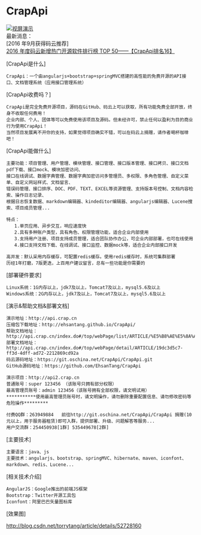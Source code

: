 # CrapApi
[![视屏演示](http://git.oschina.net/CrapApi/CrapApi/raw/master/CrapApiFiles/webPlay.jpg "视屏演示")](http://v.youku.com/v_show/id_XMjY5NzUzMjM3Ng==?spm=a2h3j.8428770.3416059.1)
</br>
最新消息：</br>
[2016 年9月获得码云推荐]</br>
[2016 年度码云新增热门开源软件排行榜 TOP 50——【CrapApi排名16】](http://www.oschina.net//news/81027/2016-oschina-git-new-software-top-50)

[CrapApi是什么]
```
CrapApi：一个由angularjs+bootstrap+springMVC搭建的高性能的免费开源的API接口、文档管理系统（应用接口管理系统）
```
[CrapApi收费吗？]
```
CrapApi是完全免费开源项目，源码在GitHub、码云上可以获取，所有功能免费全部开放，终身不收取任何费用！
企业内部、个人、团体等可以免费使用该项目及源码。但未经许可，禁止任何以盈利为目的商业行为使用CrapApi！
当然项目发展离不开你的支持，如果觉得项目确实不错，可以在码云上捐赠，请作者喝杯咖啡吧！

```
[CrapApi能做什么]
```
主要功能：项目管理、用户管理、模块管理、接口管理、接口版本管理、接口拷贝、接口文档pdf下载、接口mock、模块加密访问、
接口在线调试、数据字典管理、数据字典加密访问多管理员、多权限、多角色管理、自定义菜单、自定义网站样式、文档留言、
错误码管理、接口排序、DOC、PDF、TEXT、EXCEL等资源管理、支持版本号控制、文档内容检索、操作日志记录、
根据日志恢复数据、markdown编辑器、kindeditor编辑器、angularjs编辑器、Lucene搜索、项目成员管理...

特点：
   1.单页应用、异步交互，响应速度快
   2.具有多种账户类型，具有角色、权限管理功能，适合企业内部使用
   3.支持用户注册、项目支持成员管理，适合团队协作办公，可企业内部部署，也可在线使用
   4.接口支持文档下载、在线调试、接口监控、数据mock等，适合企业内部接口开发

高并发：默认采用内存缓存，可配置redis缓存。使用redis缓存时，系统可集群部署
历经1年打磨，7版更迭，上百用户建议留言，总有一些功能是你需要的
```

[部署硬件要求]
```
Linux系统：1G内存以上，jdk7及以上，Tomcat7及以上，mysql5.6及以上
Windows系统：2G内存以上，jdk7及以上，Tomcat7及以上，mysql5.6及以上
```

[演示&帮助文档&部署文档]
```
演示地址：http://api.crap.cn
压缩包下载地址：http://ehsantang.github.io/CrapApi/
帮助文档地址：http://api.crap.cn/index.do#/top/webPage/list/ARTICLE/%E5%B8%AE%E5%8A%A9%E6%96%87%E6%A1%A3
部署文档地址：http://api.crap.cn/index.do#/top/webPage/detail/ARTICLE/19dc3d5c7-ff3d-4dff-ad72-2212869cd92a
码云源码地址：https://git.oschina.net/CrapApi/CrapApi.git
GitHub源码地址：https://github.com/EhsanTang/CrapApi

演示项目：http://api2.crap.cn
普通账号：super 123456 （该账号只拥有部分权限）
最高管理员账号：admin 123456（该账号拥有全部权限，请文明试用）
***********使用最高管理员账号时，请文明操作，请勿删除重要配置信息、请勿修改密码等危险操作*********

付费QQ群：263949884   前往http://git.oschina.net/CrapApi/CrapApi 捐赠(10元以上，用于服务器租赁)即可入群，提供部署、升级、问题解答等服务...
用户交流群：254450938[1群] 535449678[2群]
```

[主要技术]
```
主要语言：java、js
主要技术：angularjs、bootstrap、springMVC、hibernate、maven、iconfont、markdown、redis、Lucene...
```

[相关技术介绍]
```
AngularJS：Google推出的前端JS框架
Bootstrap：Twitter开源工具包
Iconfont：阿里巴巴矢量图标库
```
[效果图]

http://blog.csdn.net/torrytang/article/details/52728160


